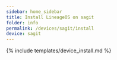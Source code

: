 ```yaml
---
sidebar: home_sidebar
title: Install LineageOS on sagit
folder: info
permalink: /devices/sagit/install
device: sagit
---
```

{% include templates/device_install.md %}
